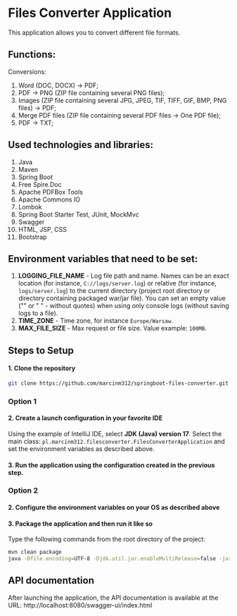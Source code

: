 # Files Converter Application

This application allows you to convert different file formats.

## Functions:
Conversions:
1. Word (DOC, DOCX) -> PDF;
2. PDF -> PNG (ZIP file containing several PNG files);
3. Images (ZIP file containing several JPG, JPEG, TIF, TIFF, GIF, BMP, PNG files) -> PDF;
4. Merge PDF files (ZIP file containing several PDF files -> One PDF file);
5. PDF -> TXT;

## Used technologies and libraries:
1. Java
2. Maven
3. Spring Boot
4. Free Spire.Doc
5. Apache PDFBox Tools
6. Apache Commons IO
7. Lombok
8. Spring Boot Starter Test, JUnit, MockMvc
9. Swagger
10. HTML, JSP, CSS
11. Bootstrap

## Environment variables that need to be set:
1. **LOGGING_FILE_NAME** - Log file path and name. Names can be an exact location (for instance, `C://logs/server.log`) or relative (for instance, `logs/server.log`) to the current directory (project root directory or directory containing packaged war/jar file). You can set an empty value ("" or " " - without quotes) when using only console logs (without saving logs to a file).
2. **TIME_ZONE** - Time zone, for instance `Europe/Warsaw`.
3. **MAX_FILE_SIZE** - Max request or file size. Value example: `100MB`.

## Steps to Setup

#### 1. Clone the repository

```bash
git clone https://github.com/marcinm312/springboot-files-converter.git
```

### Option 1

#### 2. Create a launch configuration in your favorite IDE

Using the example of IntelliJ IDE, select **JDK (Java) version 17**. Select the main class: `pl.marcinm312.filesconverter.FilesConverterApplication` and set the environment variables as described above.

#### 3. Run the application using the configuration created in the previous step.

### Option 2

#### 2. Configure the environment variables on your OS as described above

#### 3. Package the application and then run it like so

Type the following commands from the root directory of the project:
```bash
mvn clean package
java -Dfile.encoding=UTF-8 -Djdk.util.jar.enableMultiRelease=false -jar target/files-converter-0.0.1-SNAPSHOT.war
```

## API documentation
After launching the application, the API documentation is available at the URL:
http://localhost:8080/swagger-ui/index.html
